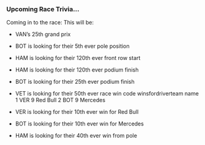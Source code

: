 ### Upcoming Race Trivia…

Coming in to the race: This will be:

  - VAN’s 25th grand prix

  - BOT is looking for their 5th ever pole position

  - HAM is looking for their 120th ever front row start

  - HAM is looking for their 120th ever podium finish

  - BOT is looking for their 25th ever podium finish

  - VET is looking for their 50th ever race win code winsfordriverteam
    name 1 VER 9 Red Bull 2 BOT 9 Mercedes

  - VER is looking for their 10th ever win for Red Bull

  - BOT is looking for their 10th ever win for Mercedes

  - HAM is looking for their 40th ever win from pole
